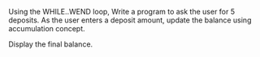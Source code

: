 Using the WHILE..WEND loop, Write a program to ask the user for 5 deposits.  As the user enters a deposit amount, update the balance using accumulation concept.
 
Display the final balance. 

